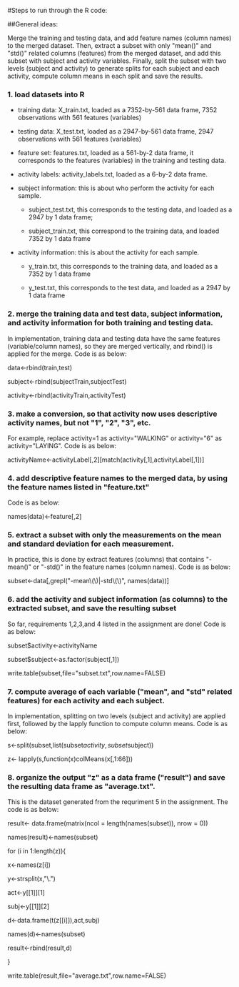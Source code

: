 #Steps to run through the R code:

##General ideas: 

Merge the training and testing data, and add feature names (column names) to the merged dataset. 
Then, extract a subset with only "mean()" and "std()" related columns (features) from the merged dataset, and add this subset with subject and activity variables. Finally, split the subset with two levels (subject and activity) to generate splits for each subject and each activity, compute column means in each split and save the results.  


### 1. load datasets into R

* training data: X_train.txt, loaded as a 7352-by-561 data frame, 7352 observations with 561 features (variables)

* testing data: X_test.txt, loaded as a 2947-by-561 data frame, 2947 observations with 561 features (variables)

* feature set: features.txt, loaded as a 561-by-2 data frame, it corresponds to the features (variables) in the training and testing data.

* activity labels: activity_labels.txt, loaded as a 6-by-2 data frame. 

* subject information: this is about who perform the activity for each sample. 

    - subject_test.txt, this corresponds to the testing data, and loaded as a 2947 by 1 data frame;

    - subject_train.txt, this correspond to the training data, and loaded 7352 by 1 data frame

*  activity information: this is about the activity for each sample. 

    - y_train.txt, this corresponds to the training data, and loaded as a 7352 by 1 data frame

    - y_test.txt, this corresponds to the test data, and loaded as a 2947  by 1 data frame

### 2. merge the training data and test data, subject information, and activity information for both training and testing data. 

In implementation, training data and testing data have the same features (variable/column names), so they are merged vertically, and rbind() is applied for the merge. Code is as below: 

data<-rbind(train,test)

subject<-rbind(subjectTrain,subjectTest)

activity<-rbind(activityTrain,activityTest)

### 3. make a conversion, so that activity now uses descriptive activity names, but not "1", "2", "3", etc.

For example, replace activity=1 as activity="WALKING" or activity="6" as activity="LAYING". Code is as below: 

activityName<-activityLabel[,2][match(activity[,1],activityLabel[,1])]

### 4. add descriptive feature names to the merged data, by using the feature names listed in "feature.txt"

Code is as below:

names(data)<-feature[,2]


### 5. extract a subset with only the measurements on the mean and standard deviation for each measurement.

In practice, this is done by extract features (columns) that contains "-mean()" or "-std()" in the feature names (column names). Code is as below: 

subset<-data[,grepl("-mean\\(\\)|-std\\(\\)", names(data))]

### 6. add the activity and subject information (as columns) to the extracted subset, and save the resulting subset

So far, requirements 1,2,3,and 4 listed in the assignment are done! Code is as below:

subset$activity<-activityName

subset$subject<-as.factor(subject[,1])

write.table(subset,file="subset.txt",row.name=FALSE)

### 7. compute average of each variable ("mean", and "std" related features) for each activity and each subject.

In implementation, splitting on two levels (subject and activity) are applied first, followed by the lapply function to compute column means. Code is as below:

s<-split(subset,list(subset$activity,subset$subject))

z<- lapply(s,function(x)colMeans(x[,1:66]))

### 8. organize the output "z" as a data frame ("result") and save the resulting data frame as "average.txt".

This is the dataset generated from the requriment 5 in the assignment. The code is as below:
 
result<- data.frame(matrix(ncol = length(names(subset)), nrow = 0))

names(result)<-names(subset)

for (i in 1:length(z)){

x<-names(z[i])

y<-strsplit(x,"\\.")

act<-y[[1]][1]

subj<-y[[1]][2]

d<-data.frame(t(z[[i]]),act,subj)

names(d)<-names(subset)

result<-rbind(result,d)

}

write.table(result,file="average.txt",row.name=FALSE)
